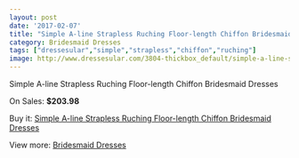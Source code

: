 ```yaml
---
layout: post
date: '2017-02-07'
title: "Simple A-line Strapless Ruching Floor-length Chiffon Bridesmaid Dresses"
category: Bridesmaid Dresses
tags: ["dressesular","simple","strapless","chiffon","ruching"]
image: http://www.dressesular.com/3804-thickbox_default/simple-a-line-strapless-ruching-floor-length-chiffon-bridesmaid-dresses.jpg
---
```

Simple A-line Strapless Ruching Floor-length Chiffon Bridesmaid Dresses

On Sales: **$203.98**
<a href="https://www.dressesular.com/bridesmaid-dresses/1507-simple-a-line-strapless-ruching-floor-length-chiffon-bridesmaid-dresses.html"><amp-img layout="responsive" width="600" height="600" src="//www.dressesular.com/3804-thickbox_default/simple-a-line-strapless-ruching-floor-length-chiffon-bridesmaid-dresses.jpg" alt="Simple A-line Strapless Ruching Floor-length Chiffon Bridesmaid Dresses 0" /></a>

Buy it: [Simple A-line Strapless Ruching Floor-length Chiffon Bridesmaid Dresses](https://www.dressesular.com/bridesmaid-dresses/1507-simple-a-line-strapless-ruching-floor-length-chiffon-bridesmaid-dresses.html "Simple A-line Strapless Ruching Floor-length Chiffon Bridesmaid Dresses")

View more: [Bridesmaid Dresses](https://www.dressesular.com/4-bridesmaid-dresses "Bridesmaid Dresses")